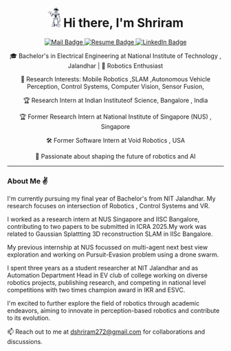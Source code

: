 <h1 align = "center"><img src="https://github.com/GutlapalliNikhil/GutlapalliNikhil/blob/main/robo.gif" width="30" />  Hi there, I'm Shriram </h1>
<p align="center">
  <a href="mailto:dshriram272@gmail.com">
    <img src="https://img.shields.io/badge/Mail-f25030?style=for-the-badge&logoColor=white" alt="Mail Badge">
  </a>
  <a href="https://drive.google.com/file/d/1eT5nwHnduQKdD_KpjWtPLgs4dsSIeGMO/view?usp=sharing">
    <img src="https://img.shields.io/badge/Resume-f2f542?style=for-the-badge&logoColor=white" alt="Resume Badge">
  </a>
  <a href="www.linkedin.com/in/shriram-damodaran-7b0346167">
    <img src="https://img.shields.io/badge/LinkedIn-0077b5?style=for-the-badge&logoColor=white" alt="LinkedIn Badge">
  </a>
</p>


<div align="center">

🎓 Bachelor's in Electrical Engineering at National Institute of Technology , Jalandhar | 🤖 Robotics Enthusiast

🔭 Research Interests: Mobile Robotics ,SLAM ,Autonomous Vehicle Perception, Control Systems, Computer Vision, Sensor Fusion,

🏆 Research Intern at Indian Instituteof Science, Bangalore , India

🏆 Former Research Intern at National Institute of Singapore (NUS) , Singapore

🛠️ Former Software Intern at Void Robotics , USA

🌱 Passionate about shaping the future of robotics and AI



</div>

---

### About Me ✌️

I'm currently pursuing my final year of Bachelor's from NIT Jalandhar. My research focuses on intersection of Robotics , Control Systems and VR.

I worked as a research intern at NUS Singapore and IISC Bangalore, contributing to two papers to be submitted in ICRA 2025.My work was related to Gaussian Splattting 3D reconstruction SLAM in IISc Bangalore.

My previous internship at NUS focussed on multi-agent next best view exploration and working on Pursuit-Evasion problem using a drone swarm.

I spent three years as a student researcher at NIT Jalandhar and as Automation Department Head in EV club of college working on diverse robotics projects, publishing research, and competing in national level competitions with two times champion award in IKR and ESVC. 

I'm excited to further explore the field of robotics through academic endeavors, aiming to innovate in perception-based robotics and contribute to its evolution.

📫 Reach out to me at dshriram272@gmail.com for collaborations and discussions.
